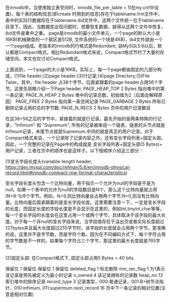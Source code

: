 
在innodb中，当使用独立表空间时，innodb_file_per_table = 1(在my.cnf中设置)，每个表的结构信息(即create 时用到的信息)存在于tablename.frm文件中，表中的实际行数据存在于tablename.ibd文件中，这两个文件统一位于tablename目录下。因此，当数据库出现问题时，想要恢复数据，就得从这两个文件中恢复，ibd文件是重中之重。
page是innodb的最小文件单元，一个page的默认大小是16KB(机械硬盘的一个扇区是512B, 文件系统的一个块是4KB)，ibd文件就由一个一个page组成。老版本的innodb的行格式是Redundant, 自MySQL5.6以后，默认都是Compact格式。相比Redundant格式来说，Compact格式节约了大量的存储空间。本文也仅讨论Compact格式。

上面说到，一个page的大小是16KB。实际上，每一个page都由固定的几部分构成，(1)file header;(2)page header;(3)行记录;(4)page Directory;(5)File Tailer。其中，file header 占38个字节，后面紧跟着的page header占用56个字节。这里先简略介绍一下Page header, 
PAGE_HEAP_TOP  2 Bytes  指向堆中的第一条记录;
PAGE_N_HEAP    2 Bytes  堆中的记录总数，初始值为2（后面会解释原因）
PAGE_FREE      2 Bytes  指向第一条空闲记录
PAGE_GARBAGE   2 Bytes  所有已删除记录占用的总的字节数;
PAGE_N_RECS    2 Bytes  页中的用户记录数目

在这38+56之后的字节中，紧接着的就是行记录。最先开始的是两条特殊的行记录，"Infimum" 和 "Supremum", 所有的记录被串成一个链表，链表的头节点就是Infimum记录，末尾节点就是Supremum,中间的就是真正的用户记录。对于Compact格式来说，一个记录除了记录内容之外，还有变长字段列表+固定头部。因此，一个完整的记录在Page中的构成就是 变长字段列表+固定头部(5 Bytes)+ 用户记录，三者在页中的顺序也是这样子。以下按顺序介绍这三部分：

(1)变长字段长度头(variable-length header, https://dev.mysql.com/doc/refman/5.6/en/innodb-physical-record.html#innodb-compact-row-format-characteristics)

变长字段长度头包含一个比特向量，用于指示一个允许为null的字段是不是为null。如果一个表中的允许为null的字段数目是N个，那么这个比特向量就占用(N+8-1)/8个字节。例如，N=9,则比特向量会占用两个字节;N=0,则没有比特向量。比特向量后面紧跟着的是变长字段长度。这里需要注意一下，一定是变长字段的长度，而固定长度的字段长度是不会显示在这里的，例如int,tinyint,char等等。每一个变长字段的长度会在这里占用一个或两个字节，具体取决于该字段的最大长度。对于每一个非null的变长字段来说，当字段值存在于溢出页或者实际长度超过127bytes并且最大长度超过255字节时，该字段的长度就会占用两个字节。更准确的说，这里并不是字节数，而是字符个数。因为在不同编码方式下，每个字符占用的字节数是不一样的，如果每个字符占三个字节，那这里的最大长度就是765字节。

(2)固定头部:
在Compact格式下, 固定头部占用5 Bytes = 40 bits.

保留位  1   保留位
保留位  1   保留位
deleted_flag 1  标志删除
min_rec_flag 1  为1表示该记录是预先被定义为最小的记录
n_owned 4       该记录拥有的记录数
heap_no  13  索引堆中的排序记录
record_type 3  记录类型，000:普通记录，001:B+树节点指针，010:infimum, 011:supermum
next_record 16 页中下一条记录的相对位置(注意是相对位置)








